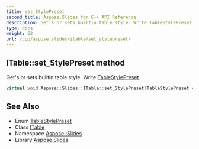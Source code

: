 ```yaml
---
title: set_StylePreset
second_title: Aspose.Slides for C++ API Reference
description: Get's or sets builtin table style. Write TableStylePreset.
type: docs
weight: 53
url: /cpp/aspose.slides/itable/set_stylepreset/
---
```

## ITable::set_StylePreset method


Get's or sets builtin table style. Write [TableStylePreset](../../tablestylepreset/).

```cpp
virtual void Aspose::Slides::ITable::set_StylePreset(TableStylePreset value)=0
```

## See Also

* Enum [TableStylePreset](../../tablestylepreset/)
* Class [ITable](../)
* Namespace [Aspose::Slides](../../)
* Library [Aspose.Slides](../../../)
